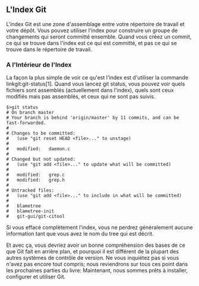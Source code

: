 ## L'Index Git ##

L'index Git est une zone d'assemblage entre votre répertoire de travail
et votre dépôt. Vous pouvez utiliser l'index pour construire un groupe de
changements qui seront committé ensemble. Quand vous créez un commit, ce
qui se trouve dans l'index est ce qui est committé, et pas ce qui se trouve
dans le répertoire de travail.

### A l'Intérieur de l'Index ###

La façon la plus simple de voir ce qu'est l'index est d'utiliser la commande
linkgit:git-status[1]. Quand vous lancez git status, vous pouvez voir quels
fichiers sont assemblés (actuellement dans l'index), quels sont ceux
modifiés mais pas assemblés, et ceux qui ne sont pas suivis.

    $>git status
    # On branch master
    # Your branch is behind 'origin/master' by 11 commits, and can be fast-forwarded.
    #
    # Changes to be committed:
    #   (use "git reset HEAD <file>..." to unstage)
    #
    #	modified:   daemon.c
    #
    # Changed but not updated:
    #   (use "git add <file>..." to update what will be committed)
    #
    #	modified:   grep.c
    #	modified:   grep.h
    #
    # Untracked files:
    #   (use "git add <file>..." to include in what will be committed)
    #
    #	blametree
    #	blametree-init
    #	git-gui/git-citool

Si vous effacé complètement l'index, vous ne perdrez généralement aucune
information tant que vous avez le nom du tree qui est décrit.

Et avec ça, vous devriez avoir un bonne compréhension des bases de ce que
Git fait en arrière plan, et pourquoi il est différent de la plupart des
autres systèmes de contrôle de version. Ne vous inquiétez pas si vous
n'avez pas encore tout compris; nous reviendrons sur tous ces point dans
les prochaines parties du livre: Maintenant, nous sommes prêts à installer,
configurer et utiliser Git.